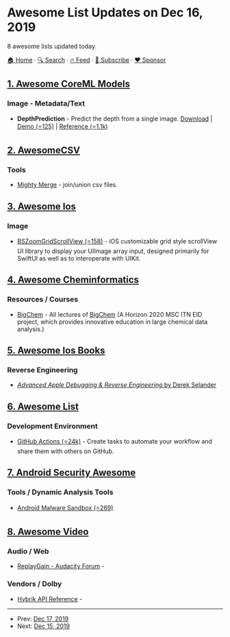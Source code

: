 # Awesome List Updates on Dec 16, 2019

8 awesome lists updated today.

[🏠 Home](/README.md) · [🔍 Search](https://www.trackawesomelist.com/search/) · [🔥 Feed](https://www.trackawesomelist.com/rss.xml) · [📮 Subscribe](https://trackawesomelist.us17.list-manage.com/subscribe?u=d2f0117aa829c83a63ec63c2f&id=36a103854c) · [❤️  Sponsor](https://github.com/sponsors/theowenyoung)



## [1. Awesome CoreML Models](/content/likedan/Awesome-CoreML-Models/README.md)

### Image - Metadata/Text

*   **DepthPrediction** - Predict the depth from a single image. [Download](https://developer.apple.com/machine-learning/models/) | [Demo (⭐125)](https://github.com/tucan9389/DepthPrediction-CoreML) | [Reference (⭐1.1k)](https://github.com/iro-cp/FCRN-DepthPrediction)

## [2. AwesomeCSV](/content/secretGeek/AwesomeCSV/README.md)

### Tools

*   [Mighty Merge](https://mightymerge.io/) - join/union csv files.

## [3. Awesome Ios](/content/vsouza/awesome-ios/README.md)

### Image

*   [BSZoomGridScrollView (⭐158)](https://github.com/boraseoksoon/BSZoomGridScrollView) - iOS customizable grid style scrollView UI library to display your UIImage array input, designed primarily for SwiftUI as well as to interoperate with UIKit.

## [4. Awesome Cheminformatics](/content/hsiaoyi0504/awesome-cheminformatics/README.md)

### Resources / Courses

*   [BigChem](http://bigchem.eu/alllectures) - All lectures of [BigChem](http://bigchem.eu/) (A Horizon 2020 MSC ITN EID project, which provides innovative education in large chemical data analysis.)

## [5. Awesome Ios Books](/content/bystritskiy/awesome-ios-books/README.md)

### Reverse Engineering

*   [*Advanced Apple Debugging & Reverse Engineering* by Derek Selander](https://store.raywenderlich.com/products/advanced-apple-debugging-and-reverse-engineering)

## [6. Awesome List](/content/sindresorhus/awesome/README.md)

### Development Environment

*   [GitHub Actions (⭐24k)](https://github.com/sdras/awesome-actions#readme) - Create tasks to automate your workflow and share them with others on GitHub.

## [7. Android Security Awesome](/content/ashishb/android-security-awesome/README.md)

### Tools / Dynamic Analysis Tools

*   [Android Malware Sandbox (⭐269)](https://github.com/Areizen/Android-Malware-Sandbox)

## [8. Awesome Video](/content/krzemienski/awesome-video/README.md)

### Audio / Web

*   [ReplayGain - Audacity Forum](https://forum.audacityteam.org/viewtopic.php?t=63067)  -

### Vendors / Dolby

*   [Hybrik API Reference](https://docs.hybrik.com/api/v1/HybrikAPI.html?#getting-started)  -

---

- Prev: [Dec 17, 2019](/content/2019/12/17/README.md)
- Next: [Dec 15, 2019](/content/2019/12/15/README.md)
